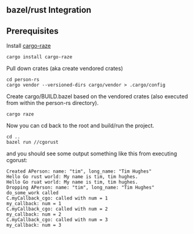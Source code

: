 ## bazel/rust Integration

## Prerequisites

Install [cargo-raze](https://github.com/google/cargo-raze)

```
cargo install cargo-raze
```

Pull down crates (aka create vendored crates)

```
cd person-rs
cargo vendor --versioned-dirs cargo/vendor > .cargo/config
```

Create cargo/BUILD.bazel based on the vendored crates (also executed from within the person-rs directory).
```
cargo raze
```

Now you can cd back to the root and build/run the project.
```
cd ..
bazel run //cgorust
```

and you should see some output something like this from executing cgorust:
```
Created APerson: name: "tim", long_name: "Tim Hughes"
Hello Go rust world: My name is tim, tim hughes.
Hello Go ruat world: My name is tim, tim hughes.
Dropping APerson: name: "tim", long_name: "Tim Hughes"
do_some_work called
C.myCallback_cgo: called with num = 1
my_callback: num = 1
C.myCallback_cgo: called with num = 2
my_callback: num = 2
C.myCallback_cgo: called with num = 3
my_callback: num = 3
```
